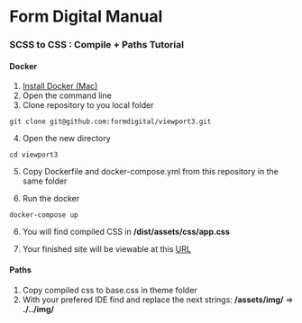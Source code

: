# Form Digital Manual
### SCSS to CSS : Compile + Paths Tutorial

#### Docker
1. [Install Docker (Mac) ](https://hub.docker.com/editions/community/docker-ce-desktop-mac)
2. Open the command line
3. Clone repository to you local folder
```
git clone git@github.com:formdigital/viewport3.git
```
4. Open the new directory
```
cd viewport3
```  
5. Copy Dockerfile and docker-compose.yml from this repository in the same folder

5. Run the docker
```
docker-compose up
``` 
6. You will find compiled CSS in __/dist/assets/css/app.css__

7. Your finished site will be viewable at this [URL](http://127.0.0.1:3000/)

#### Paths
1. Copy compiled css to base.css in theme folder
2. With your prefered IDE find and replace the next strings:
__/assets/img/__ => __./../img/__ 

